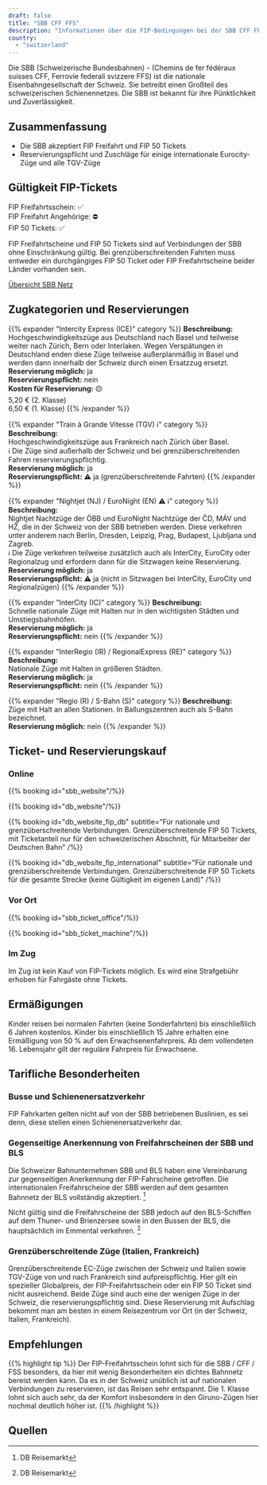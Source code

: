 ```yaml
---
draft: false
title: "SBB CFF FFS"
description: "Informationen über die FIP-Bedingungen bei der SBB CFF FFS."
country:
  - "switzerland"
---
```


Die SBB (Schweizerische Bundesbahnen) - (Chemins de fer fédéraux suisses CFF, Ferrovie federali svizzere FFS) ist die nationale Eisenbahngesellschaft der Schweiz. Sie betreibt einen Großteil des schweizerischen Schienennetzes. Die SBB ist bekannt für ihre Pünktlichkeit und Zuverlässigkeit.

## Zusammenfassung

- Die SBB akzeptiert FIP Freifahrt und FIP 50 Tickets
- Reservierungspflicht und Zuschläge für einige internationale Eurocity-Züge und alle TGV-Züge

## Gültigkeit FIP-Tickets

FIP Freifahrtsschein: ✅ \
FIP Freifahrt Angehörige: ⛔ \
FIP 50 Tickets: ✅

FIP Freifahrtscheine und FIP 50 Tickets sind auf Verbindungen der SBB ohne Einschränkung gültig. Bei grenzüberschreitenden Fahrten muss entweder ein durchgängiges FIP 50 Ticket oder FIP Freifahrtscheine beider Länder vorhanden sein.

[Übersicht SBB Netz](https://www.raildeliverygroup.com/files/Publications/services/rst/RST_SBB_Map.pdf)

## Zugkategorien und Reservierungen

{{% expander "Intercity Express (ICE)" category %}}
**Beschreibung:** \
Hochgeschwindigkeitszüge aus Deutschland nach Basel und teilweise weiter nach Zürich, Bern oder Interlaken. Wegen Verspätungen in Deutschland enden diese Züge teilweise außerplanmäßig in Basel und werden dann innerhalb der Schweiz durch einen Ersatzzug ersetzt. \
**Reservierung möglich:** ja \
**Reservierungspflicht:** nein \
**Kosten für Reservierung:** 🟡 \
5,20 € (2. Klasse) \
6,50 € (1. Klasse)
{{% /expander %}}

{{% expander "Train à Grande Vitesse (TGV) ℹ️" category %}}
**Beschreibung:** \
Hochgeschwindigkeitszüge aus Frankreich nach Zürich über Basel. \
ℹ️ Die Züge sind außerhalb der Schweiz und bei grenzüberschreitenden Fahren reservierungspflichtig. \
**Reservierung möglich:** ja \
**Reservierungspflicht:** ⚠️ ja (grenzüberschreitende Fahrten)
{{% /expander %}}

{{% expander "Nightjet (NJ) / EuroNight (EN) ⚠️ ℹ️" category %}}
**Beschreibung:** \
Nightjet Nachtzüge der ÖBB und EuroNight Nachtzüge der ČD, MÁV und HŽ, die in der Schweiz von der SBB betrieben werden. Diese verkehren unter anderem nach Berlin, Dresden, Leipzig, Prag, Budapest, Ljubljana und Zagreb. \
ℹ️ Die Züge verkehren teilweise zusätzlich auch als InterCity, EuroCity oder Regionalzug und erfordern dann für die Sitzwagen keine Reservierung. \
**Reservierung möglich:** ja \
**Reservierungspflicht:** ⚠️ ja (nicht in Sitzwagen bei InterCity, EuroCity und Regionalzügen)
{{% /expander %}}


{{% expander "InterCity (IC)" category %}}
**Beschreibung:** \
Schnelle nationale Züge mit Halten nur in den wichtigsten Städten und Umstiegsbahnhöfen. \
**Reservierung möglich:** ja \
**Reservierungspflicht:** nein
{{% /expander %}}

{{% expander "InterRegio (IR) / RegionalExpress (RE)" category %}}
**Beschreibung:** \
Nationale Züge mit Halten in größeren Städten. \
**Reservierung möglich:** ja \
**Reservierungspflicht:** nein
{{% /expander %}}

{{% expander "Regio (R) / S-Bahn (S)" category %}}
**Beschreibung:** \
Züge mit Halt an allen Stationen. In Ballungszentren auch als S-Bahn bezeichnet. \
**Reservierung möglich:** nein
{{% /expander %}}


## Ticket- und Reservierungskauf

### Online

{{% booking id="sbb_website"/%}}

{{% booking id="db_website"/%}}

{{% booking id="db_website_fip_db"
    subtitle="Für nationale und grenzüberschreitende Verbindungen. Grenzüberschreitende FIP 50 Tickets, mit Ticketanteil nur für den schweizerischen Abschnitt, für Mitarbeiter der Deutschen Bahn"
/%}}

{{% booking id="db_website_fip_international"
    subtitle="Für nationale und grenzüberschreitende Verbindungen. Grenzüberschreitende FIP 50 Tickets für die gesamte Strecke (keine Gültigkeit im eigenen Land)"
/%}}

### Vor Ort

{{% booking id="sbb_ticket_office"/%}}

{{% booking id="sbb_ticket_machine"/%}}

### Im Zug

Im Zug ist kein Kauf von FIP-Tickets möglich. Es wird eine Strafgebühr erhoben für Fahrgäste ohne Tickets.


## Ermäßigungen

Kinder reisen bei normalen Fahrten (keine Sonderfahrten) bis einschließlich 6 Jahren kostenlos. Kinder bis einschließlich 15 Jahre erhalten eine Ermäßigung von 50 % auf den Erwachsenenfahrpreis. Ab dem vollendeten 16. Lebensjahr gilt der reguläre Fahrpreis für Erwachsene.

## Tarifliche Besonderheiten

### Busse und Schienenersatzverkehr

FIP Fahrkarten gelten nicht auf von der SBB betriebenen Buslinien, es sei denn, diese stellen einen Schienenersatzverkehr dar.

### Gegenseitige Anerkennung von Freifahrscheinen der SBB und BLS

Die Schweizer Bahnunternehmen SBB und BLS haben eine Vereinbarung zur gegenseitigen Anerkennung der FIP-Fahrscheine getroffen.
Die internationalen Freifahrscheine der SBB werden auf dem gesamten Bahnnetz der BLS vollständig akzeptiert. [^2]

Nicht gültig sind die Freifahrscheine der SBB jedoch auf den BLS-Schiffen auf dem Thuner- und Brienzersee sowie in den Bussen der BLS, die hauptsächlich im Emmental verkehren. [^2]

### Grenzüberschreitende Züge (Italien, Frankreich)
Grenzüberschreitende EC-Züge zwischen der Schweiz und Italien sowie TGV-Züge von und nach Frankreich sind aufpreispflichtig. Hier gilt ein spezieller Globalpreis, der FIP-Freifahrtsschein oder ein FIP 50 Ticket sind nicht ausreichend. Beide Züge sind auch eine der wenigen Züge in der Schweiz, die reservierungspflichtig sind. Diese Reservierung mit Aufschlag bekommt man am besten in einem Reisezentrum vor Ort (in der Schweiz, Italien, Frankreich).

## Empfehlungen

{{% highlight tip %}}
Der FIP-Freifahrtsschein lohnt sich für die SBB / CFF / FSS besonders, da hier mit wenig Besonderheiten ein dichtes Bahnnetz bereist werden kann. Da es in der Schweiz unüblich ist auf nationalen Verbindungen zu reservieren, ist das Reisen sehr entspannt. Die 1. Klasse lohnt sich auch sehr, da der Komfort insbesondere in den Giruno-Zügen hier nochmal deutlich höher ist.
{{% /highlight %}}

## Quellen

[^1]: [Rail Delivery Group](https://www.raildeliverygroup.com/rst/europe-and-fip.html)
[^2]: DB Reisemarkt
